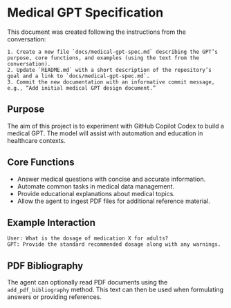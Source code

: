 # Medical GPT Specification

This document was created following the instructions from the conversation:

```
1. Create a new file `docs/medical-gpt-spec.md` describing the GPT’s purpose, core functions, and examples (using the text from the conversation).
2. Update `README.md` with a short description of the repository’s goal and a link to `docs/medical-gpt-spec.md`.
3. Commit the new documentation with an informative commit message, e.g., “Add initial medical GPT design document.”
```

## Purpose

The aim of this project is to experiment with GitHub Copilot Codex to build a medical GPT. The model will assist with automation and education in healthcare contexts.

## Core Functions

- Answer medical questions with concise and accurate information.
- Automate common tasks in medical data management.
- Provide educational explanations about medical topics.
- Allow the agent to ingest PDF files for additional reference material.

## Example Interaction

```
User: What is the dosage of medication X for adults?
GPT: Provide the standard recommended dosage along with any warnings.
```

## PDF Bibliography

The agent can optionally read PDF documents using the `add_pdf_bibliography` method.
This text can then be used when formulating answers or providing references.

